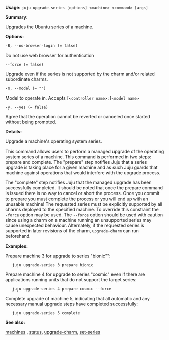**Usage:** `juju upgrade-series [options] <machine> <command> [args]`

**Summary:**

Upgrades the Ubuntu series of a machine.

**Options:**

`-B, --no-browser-login (= false)`

Do not use web browser for authentication

`--force (= false)`

Upgrade even if the series is not supported by the charm and/or related subordinate charms.

`-m, --model (= "")`

Model to operate in. Accepts `[<controller name>:]<model name>`

`-y, --yes (= false)`

Agree that the operation cannot be reverted or canceled once started without being prompted.

**Details:**

Upgrade a machine's operating system series.

This command allows users to perform a managed upgrade of the operating system series of a machine. This command is performed in two steps: prepare and complete. The "prepare" step notifies Juju that a series upgrade is taking place for a given machine and as such Juju guards that machine against operations that would interfere with the upgrade process.

The "complete" step notifies Juju that the managed upgrade has been successfully completed. It should be noted that once the prepare command is issued there is no way to cancel or abort the process. Once you commit to prepare you must complete the process or you will end up with an unusable machine! The requested series must be explicitly supported by all charms deployed to the specified machine. To override this constraint the `--force` option may be used. The `--force` option should be used with caution since using a charm on a machine running an unsupported series may cause unexpected behaviour. Alternately, if the requested series is supported in later revisions of the charm, `upgrade-charm` can run beforehand.

**Examples:**

Prepare machine 3 for upgrade to series "bionic"":

`   juju upgrade-series 3 prepare bionic`

Prepare machine 4 for upgrade to series "cosmic" even if there are applications running units that do not support the target series:

`   juju upgrade-series 4 prepare cosmic --force`

Complete upgrade of machine 5, indicating that all automatic and any necessary manual upgrade steps have completed successfully:

`   juju upgrade-series 5 complete`

**See also:**

[machines](https://discourse.jujucharms.com/t/command-machines/1765) , [status](https://discourse.jujucharms.com/t/command-status/1836), [upgrade-charm](https://discourse.jujucharms.com/t/command-upgrade-charm/1849), [set-series](https://discourse.jujucharms.com/t/command-set-series/1815)
